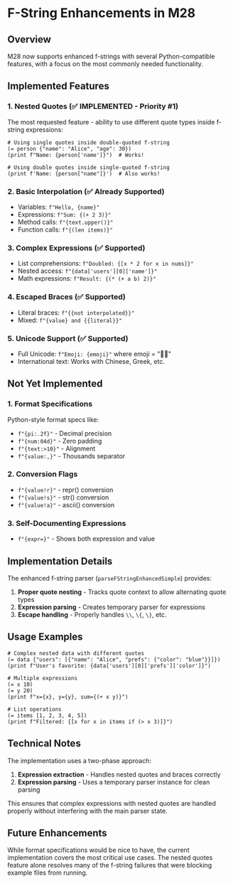 # F-String Enhancements in M28

## Overview

M28 now supports enhanced f-strings with several Python-compatible features, with a focus on the most commonly needed functionality.

## Implemented Features

### 1. Nested Quotes (✅ IMPLEMENTED - Priority #1)
The most requested feature - ability to use different quote types inside f-string expressions:

```m28
# Using single quotes inside double-quoted f-string
(= person {"name": "Alice", "age": 30})
(print f"Name: {person['name']}")  # Works!

# Using double quotes inside single-quoted f-string  
(print f'Name: {person["name"]}')  # Also works!
```

### 2. Basic Interpolation (✅ Already Supported)
- Variables: `f"Hello, {name}"`
- Expressions: `f"Sum: {(+ 2 3)}"`
- Method calls: `f"{text.upper()}"`
- Function calls: `f"{(len items)}"`

### 3. Complex Expressions (✅ Supported)
- List comprehensions: `f"Doubled: {[x * 2 for x in nums]}"`
- Nested access: `f"{data['users'][0]['name']}"`
- Math expressions: `f"Result: {(* (+ a b) 2)}"`

### 4. Escaped Braces (✅ Supported)
- Literal braces: `f"{{not interpolated}}"`
- Mixed: `f"{value} and {{literal}}"`

### 5. Unicode Support (✅ Supported)
- Full Unicode: `f"Emoji: {emoji}"` where emoji = "🐍🎉"
- International text: Works with Chinese, Greek, etc.

## Not Yet Implemented

### 1. Format Specifications
Python-style format specs like:
- `f"{pi:.2f}"` - Decimal precision
- `f"{num:04d}"` - Zero padding
- `f"{text:>10}"` - Alignment
- `f"{value:,}"` - Thousands separator

### 2. Conversion Flags
- `f"{value!r}"` - repr() conversion
- `f"{value!s}"` - str() conversion  
- `f"{value!a}"` - ascii() conversion

### 3. Self-Documenting Expressions
- `f"{expr=}"` - Shows both expression and value

## Implementation Details

The enhanced f-string parser (`parseFStringEnhancedSimple`) provides:
1. **Proper quote nesting** - Tracks quote context to allow alternating quote types
2. **Expression parsing** - Creates temporary parser for expressions
3. **Escape handling** - Properly handles `\\`, `\{`, `\}`, etc.

## Usage Examples

```m28
# Complex nested data with different quotes
(= data {"users": [{"name": "Alice", "prefs": {"color": "blue"}}]})
(print f"User's favorite: {data['users'][0]['prefs']['color']}")

# Multiple expressions
(= x 10)
(= y 20)
(print f"x={x}, y={y}, sum={(+ x y)}")

# List operations
(= items [1, 2, 3, 4, 5])
(print f"Filtered: {[x for x in items if (> x 3)]}")
```

## Technical Notes

The implementation uses a two-phase approach:
1. **Expression extraction** - Handles nested quotes and braces correctly
2. **Expression parsing** - Uses a temporary parser instance for clean parsing

This ensures that complex expressions with nested quotes are handled properly without interfering with the main parser state.

## Future Enhancements

While format specifications would be nice to have, the current implementation covers the most critical use cases. The nested quotes feature alone resolves many of the f-string failures that were blocking example files from running.